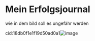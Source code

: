 # Mein Erfolgsjournal

wie in dem bild soll es ungefähr werden 

cid:18db0f1e1f19d50ad0a1![image](https://github.com/DominikSyntax/Mein_Erfolgsjournal/assets/144677824/1bcb28c4-0a12-4d6e-84b4-57623cc175a4)

